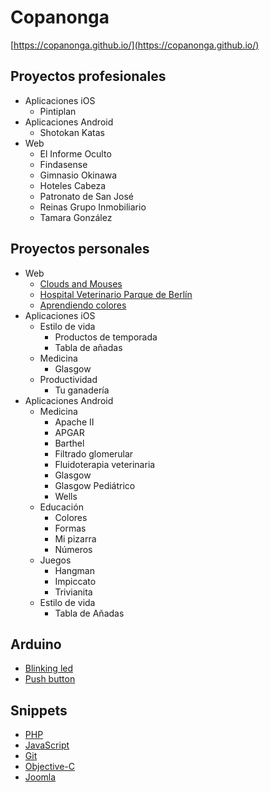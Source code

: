 # Copanonga

[https://copanonga.github.io/](https://copanonga.github.io/)

## Proyectos profesionales

* Aplicaciones iOS
  * Pintiplan
* Aplicaciones Android
  * Shotokan Katas
* Web
  * El Informe Oculto
  * Findasense
  * Gimnasio Okinawa
  * Hoteles Cabeza
  * Patronato de San José
  * Reinas Grupo Inmobiliario
  * Tamara González

## Proyectos personales

* Web
  * [Clouds and Mouses](https://copanonga.github.io/CloudsAndMouses/)
  * [Hospital Veterinario Parque de Berlín](https://copanonga.github.io/HospitalVeterinarioParqueDeBerlin/)
  * [Aprendiendo colores](https://copanonga.github.io/AprendiendoColores/)
* Aplicaciones iOS
  * Estilo de vida
     * Productos de temporada
     * Tabla de añadas
  * Medicina
     * Glasgow
  * Productividad
     * Tu ganadería
* Aplicaciones Android
  * Medicina
     * Apache II
     * APGAR
     * Barthel
     * Filtrado glomerular
     * Fluidoterapia veterinaria
     * Glasgow
     * Glasgow Pediátrico
     * Wells
  * Educación
     * Colores
     * Formas
     * Mi pizarra
     * Números
  * Juegos
     * Hangman
     * Impiccato
     * Trivianita
  * Estilo de vida
     * Tabla de Añadas

## Arduino

* [Blinking led](https://github.com/copanonga/BlinkingLed)
* [Push button](https://github.com/copanonga/PushButton)

## Snippets

* [PHP](https://github.com/copanonga/PHP/blob/master/README.md)
* [JavaScript](https://github.com/copanonga/JavaScript/blob/master/README.md)
* [Git](https://github.com/copanonga/git/blob/master/README.md)
* [Objective-C](https://github.com/copanonga/Objective-C)
* [Joomla](https://github.com/copanonga/Joomla)

